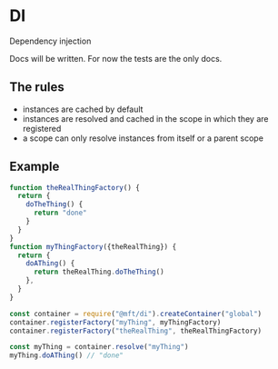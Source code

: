 # DI

Dependency injection

Docs will be written. For now the tests are the only docs.

## The rules

- instances are cached by default
- instances are resolved and cached in the scope in which they are registered
- a scope can only resolve instances from itself or a parent scope

## Example

```js
function theRealThingFactory() {
  return {
    doTheThing() {
      return "done"
    }
  }
}
function myThingFactory({theRealThing}) {
  return {
    doAThing() {
      return theRealThing.doTheThing()
    },
  }
}

const container = require("@mft/di").createContainer("global")
container.registerFactory("myThing", myThingFactory)
container.registerFactory("theRealThing", theRealThingFactory)

const myThing = container.resolve("myThing")
myThing.doAThing() // "done"
```
